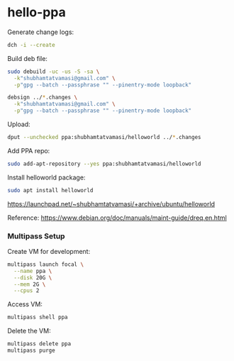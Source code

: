 # hello-ppa

Generate change logs:
```bash
dch -i --create
```

Build deb file:
```bash
sudo debuild -uc -us -S -sa \
  -k"shubhamtatvamasi@gmail.com" \
  -p"gpg --batch --passphrase "" --pinentry-mode loopback"

debsign ../*.changes \
  -k"shubhamtatvamasi@gmail.com" \
  -p"gpg --batch --passphrase "" --pinentry-mode loopback"
```

Upload:
```bash
dput --unchecked ppa:shubhamtatvamasi/helloworld ../*.changes
```

Add PPA repo:
```bash
sudo add-apt-repository --yes ppa:shubhamtatvamasi/helloworld
```

Install helloworld package:
```bash
sudo apt install helloworld
```

https://launchpad.net/~shubhamtatvamasi/+archive/ubuntu/helloworld


Reference:
https://www.debian.org/doc/manuals/maint-guide/dreq.en.html


### Multipass Setup

Create VM for development:
```bash
multipass launch focal \
  --name ppa \
  --disk 20G \
  --mem 2G \
  --cpus 2
```

Access VM:
```bash
multipass shell ppa
```

Delete the VM:
```bash
multipass delete ppa
multipass purge
```
